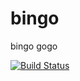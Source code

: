 # bingo
bingo gogo


[![Build Status](https://travis-ci.com/laker2000/bingo.svg?branch=main)](https://travis-ci.com/laker2000/bingo)

